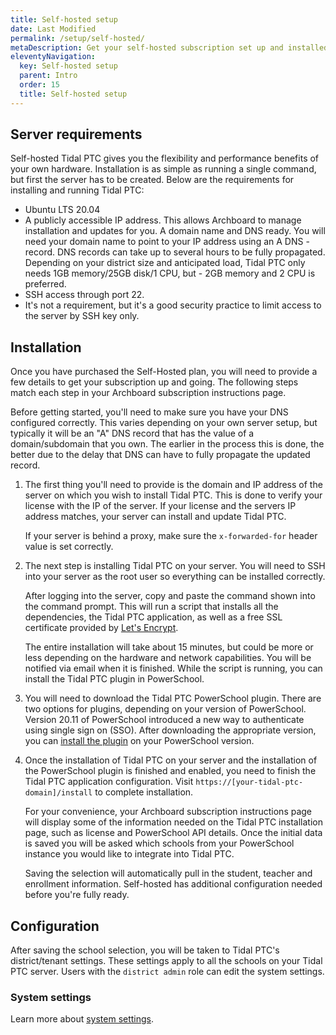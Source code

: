 ```yaml
---
title: Self-hosted setup
date: Last Modified
permalink: /setup/self-hosted/
metaDescription: Get your self-hosted subscription set up and installed.
eleventyNavigation:
  key: Self-hosted setup
  parent: Intro
  order: 15
  title: Self-hosted setup
---
```


## Server requirements

Self-hosted Tidal PTC gives you the flexibility and performance benefits of your own hardware. Installation is as simple as running a single command, but first the server has to be created. Below are the requirements for installing and running Tidal PTC:

- Ubuntu LTS 20.04
- A publicly accessible IP address. This allows Archboard to manage installation and updates for you.
A domain name and DNS ready. You will need your domain name to point to your IP address using an A DNS - record. DNS records can take up to several hours to be fully propagated.
Depending on your district size and anticipated load, Tidal PTC only needs 1GB memory/25GB disk/1 CPU, but - 2GB memory and 2 CPU is preferred.
- SSH access through port 22.
- It's not a requirement, but it's a good security practice to limit access to the server by SSH key only.

## Installation

Once you have purchased the Self-Hosted plan, you will need to provide a few details to get your subscription up and going. The following steps match each step in your Archboard subscription instructions page.

Before getting started, you'll need to make sure you have your DNS configured correctly. This varies depending on your own server setup, but typically it will be an "A" DNS record that has the value of a domain/subdomain that you own. The earlier in the process this is done, the better due to the delay that DNS can have to fully propagate the updated record.

1. The first thing you'll need to provide is the domain and IP address of the server on which you wish to install Tidal PTC. This is done to verify your license with the IP of the server. If your license and the servers IP address matches, your server can install and update Tidal PTC.

    If your server is behind a proxy, make sure the `x-forwarded-for` header value is set correctly.

2. The next step is installing Tidal PTC on your server. You will need to SSH into your server as the root user so everything can be installed correctly.

    After logging into the server, copy and paste the command shown into the command prompt. This will run a script that installs all the dependencies, the Tidal PTC application, as well as a free SSL certificate provided by [Let's Encrypt](https://letsencrypt.org/).

    The entire installation will take about 15 minutes, but could be more or less depending on the hardware and network capabilities. You will be notified via email when it is finished. While the script is running, you can install the Tidal PTC plugin in PowerSchool.

3. You will need to download the Tidal PTC PowerSchool plugin. There are two options for plugins, depending on your version of PowerSchool. Version 20.11 of PowerSchool introduced a new way to authenticate using single sign on (SSO). After downloading the appropriate version, you can [install the plugin](/setup/plugin-install/) on your PowerSchool version.

4. Once the installation of Tidal PTC on your server and the installation of the PowerSchool plugin is finished and enabled, you need to finish the Tidal PTC application configuration. Visit `https://[your-tidal-ptc-domain]/install` to complete installation.

    For your convenience, your Archboard subscription instructions page will display some of the information needed on the Tidal PTC installation page, such as license and PowerSchool API details. Once the initial data is saved you will be asked which schools from your PowerSchool instance you would like to integrate into Tidal PTC.

    Saving the selection will automatically pull in the student, teacher and enrollment information. Self-hosted has additional configuration needed before you're fully ready.

## Configuration

After saving the school selection, you will be taken to Tidal PTC's district/tenant settings. These settings apply to all the schools on your Tidal PTC server. Users with the `district admin` role can edit the system settings.

### System settings

Learn more about [system settings](/configuration/system/).
